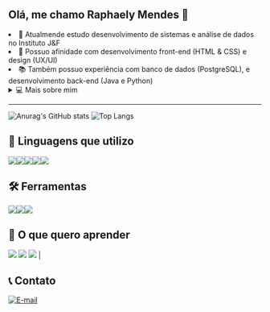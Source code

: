 ## Olá, me chamo Raphaely Mendes 👋

<li>🌱 Atualmende estudo desenvolvimento de sistemas e análise de dados no Instituto J&F </li>

<li>🔭 Possuo afinidade com desenvolvimento front-end (HTML & CSS) e design (UX/UI)</li>

<li>📚 Também possuo experiência com banco de dados (PostgreSQL), e desenvolvimento back-end (Java e Python)</li>
 
<details>
<summary>
  💻 Mais sobre mim
</summary>
<br>

    <li>🧠 Tenho 15 anos</li>
    <li>🌍 Sou fascinada por UX/UI e desenvolvimento front-end</li>
    <li>📖 Gosto de ler e assistir filmes de ficção</li>
    <li>🏓 Gosto de jogar tênis de mesa e outros esportes</li>

</details>

---


![Anurag's GitHub stats](https://github-readme-stats.vercel.app/api?username=raphaxnz&show_icons=true&theme=dark)
![Top Langs](https://github-readme-stats.vercel.app/api/top-langs/?username=raphaxnz&layout=compact&theme=dark)


##  🚀 Linguagens que utilizo
<div style="display: flex; flex-direction: row; flex-wrap: wrap;">
<img src="https://img.shields.io/badge/Python-3776AB?style=for-the-badge&logo=python&logoColor=white" />
<img src="https://img.shields.io/badge/Java-007396?style=for-the-badge&logo=java&logoColor=white" />
<img src="https://img.shields.io/badge/HTML5-E34F26?style=for-the-badge&logo=html5&logoColor=white" />
<img src="https://img.shields.io/badge/CSS3-1572B6?style=for-the-badge&logo=css3&logoColor=white" />
<img src="https://img.shields.io/badge/SQL-4479A1?style=for-the-badge&logo=postgresql&logoColor=white" />
</div>

##  🛠️ Ferramentas
<div style="display: flex; flex-direction: row; flex-wrap: wrap;">
<img src="https://img.shields.io/badge/Figma-F24E1E?style=for-the-badge&logo=figma&logoColor=white" />
<img src="https://img.shields.io/badge/pgAdmin-364257?style=for-the-badge&logo=pgadmin&logoColor=white" />
<img src="https://img.shields.io/badge/VS%20Code-007ACC?style=for-the-badge&logo=visual%20studio%20code&logoColor=white" />
</div>

## 🎯 O que quero aprender

<img src="https://img.shields.io/badge/JavaScript-F7DF1E?style=for-the-badge&logo=javascript&logoColor=black" /> <img src="https://img.shields.io/badge/React-61DAFB?style=for-the-badge&logo=react&logoColor=black" /> <img src="https://img.shields.io/badge/C%23-239120?style=for-the-badge&logo=c-sharp&logoColor=white" /> |

## 📞 Contato

[![E-mail](https://img.shields.io/badge/Gmail-D14836?style=for-the-badge&logo=gmail&logoColor=white)](mailto:raphaely.sales@germinare.org.br)



